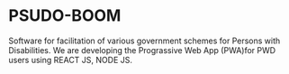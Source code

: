 # PSUDO-BOOM
Software for facilitation of various government schemes for Persons with Disabilities.
We are developing the Prograssive Web App (PWA)for PWD users using REACT JS, NODE JS.

